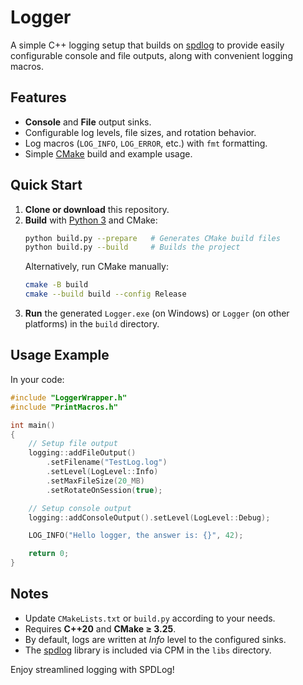 # Logger

A simple C++ logging setup that builds on [spdlog](https://github.com/gabime/spdlog) to provide easily configurable console and file outputs, along with convenient logging macros.

## Features
- **Console** and **File** output sinks.
- Configurable log levels, file sizes, and rotation behavior.
- Log macros (`LOG_INFO`, `LOG_ERROR`, etc.) with `fmt` formatting.
- Simple [CMake](https://cmake.org/) build and example usage.

## Quick Start

1. **Clone or download** this repository.
2. **Build** with [Python 3](https://www.python.org/) and CMake:
   ```bash
   python build.py --prepare   # Generates CMake build files
   python build.py --build     # Builds the project
   ```
   Alternatively, run CMake manually:
   ```bash
   cmake -B build
   cmake --build build --config Release
   ```
3. **Run** the generated `Logger.exe` (on Windows) or `Logger` (on other platforms) in the `build` directory.

## Usage Example

In your code:

```cpp
#include "LoggerWrapper.h"
#include "PrintMacros.h"

int main()
{
    // Setup file output
    logging::addFileOutput()
        .setFilename("TestLog.log")
        .setLevel(LogLevel::Info)
        .setMaxFileSize(20_MB)
        .setRotateOnSession(true);

    // Setup console output
    logging::addConsoleOutput().setLevel(LogLevel::Debug);

    LOG_INFO("Hello logger, the answer is: {}", 42);

    return 0;
}
```

## Notes
- Update `CMakeLists.txt` or `build.py` according to your needs.
- Requires **C++20** and **CMake ≥ 3.25**.
- By default, logs are written at *Info* level to the configured sinks.  
- The [spdlog](https://github.com/gabime/spdlog) library is included via CPM in the `libs` directory. 

Enjoy streamlined logging with SPDLog!